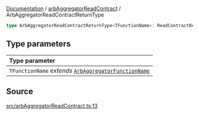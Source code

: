 [Documentation](../../README.md) / [arbAggregatorReadContract](../README.md) / ArbAggregatorReadContractReturnType

```ts
type ArbAggregatorReadContractReturnType<TFunctionName>: ReadContractReturnType<ArbAggregatorAbi, TFunctionName>;
```

## Type parameters

| Type parameter                                                                        |
| :------------------------------------------------------------------------------------ |
| `TFunctionName` _extends_ [`ArbAggregatorFunctionName`](ArbAggregatorFunctionName.md) |

## Source

[src/arbAggregatorReadContract.ts:13](https://github.com/anegg0/arbitrum-orbit-sdk/blob/8d986d322aefb470a79fa3dc36918f72097df8c1/src/arbAggregatorReadContract.ts#L13)
